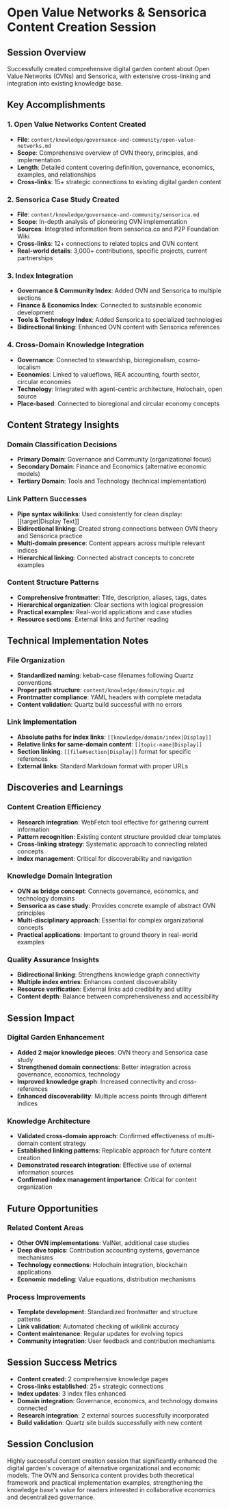 # Open Value Networks & Sensorica Content Creation Session

## Session Overview
Successfully created comprehensive digital garden content about Open Value Networks (OVNs) and Sensorica, with extensive cross-linking and integration into existing knowledge base.

## Key Accomplishments

### 1. Open Value Networks Content Created
- **File**: `content/knowledge/governance-and-community/open-value-networks.md`
- **Scope**: Comprehensive overview of OVN theory, principles, and implementation
- **Length**: Detailed content covering definition, governance, economics, examples, and relationships
- **Cross-links**: 15+ strategic connections to existing digital garden content

### 2. Sensorica Case Study Created  
- **File**: `content/knowledge/governance-and-community/sensorica.md`
- **Scope**: In-depth analysis of pioneering OVN implementation
- **Sources**: Integrated information from sensorica.co and P2P Foundation Wiki
- **Cross-links**: 12+ connections to related topics and OVN content
- **Real-world details**: 3,000+ contributions, specific projects, current partnerships

### 3. Index Integration
- **Governance & Community Index**: Added OVN and Sensorica to multiple sections
- **Finance & Economics Index**: Connected to sustainable economic development
- **Tools & Technology Index**: Added Sensorica to specialized technologies
- **Bidirectional linking**: Enhanced OVN content with Sensorica references

### 4. Cross-Domain Knowledge Integration
- **Governance**: Connected to stewardship, bioregionalism, cosmo-localism
- **Economics**: Linked to valueflows, REA accounting, fourth sector, circular economies
- **Technology**: Integrated with agent-centric architecture, Holochain, open source
- **Place-based**: Connected to bioregional and circular economy concepts

## Content Strategy Insights

### Domain Classification Decisions
- **Primary Domain**: Governance and Community (organizational focus)
- **Secondary Domain**: Finance and Economics (alternative economic models)
- **Tertiary Domain**: Tools and Technology (technical implementation)

### Link Pattern Successes
- **Pipe syntax wikilinks**: Used consistently for clean display: [[target|Display Text]]
- **Bidirectional linking**: Created strong connections between OVN theory and Sensorica practice
- **Multi-domain presence**: Content appears across multiple relevant indices
- **Hierarchical linking**: Connected abstract concepts to concrete examples

### Content Structure Patterns
- **Comprehensive frontmatter**: Title, description, aliases, tags, dates
- **Hierarchical organization**: Clear sections with logical progression
- **Practical examples**: Real-world applications and case studies
- **Resource sections**: External links and further reading

## Technical Implementation Notes

### File Organization
- **Standardized naming**: kebab-case filenames following Quartz conventions
- **Proper path structure**: `content/knowledge/domain/topic.md`
- **Frontmatter compliance**: YAML headers with complete metadata
- **Content validation**: Quartz build successful with no errors

### Link Implementation
- **Absolute paths for index links**: `[[knowledge/domain/index|Display]]`
- **Relative links for same-domain content**: `[[topic-name|Display]]`
- **Section linking**: `[[file#section|Display]]` format for specific references
- **External links**: Standard Markdown format with proper URLs

## Discoveries and Learnings

### Content Creation Efficiency
- **Research integration**: WebFetch tool effective for gathering current information
- **Pattern recognition**: Existing content structure provided clear templates
- **Cross-linking strategy**: Systematic approach to connecting related concepts
- **Index management**: Critical for discoverability and navigation

### Knowledge Domain Integration
- **OVN as bridge concept**: Connects governance, economics, and technology domains
- **Sensorica as case study**: Provides concrete example of abstract OVN principles
- **Multi-disciplinary approach**: Essential for complex organizational concepts
- **Practical applications**: Important to ground theory in real-world examples

### Quality Assurance Insights
- **Bidirectional linking**: Strengthens knowledge graph connectivity
- **Multiple index entries**: Enhances content discoverability
- **Resource verification**: External links add credibility and utility
- **Content depth**: Balance between comprehensiveness and accessibility

## Session Impact

### Digital Garden Enhancement
- **Added 2 major knowledge pieces**: OVN theory and Sensorica case study
- **Strengthened domain connections**: Better integration across governance, economics, technology
- **Improved knowledge graph**: Increased connectivity and cross-references
- **Enhanced discoverability**: Multiple access points through different indices

### Knowledge Architecture
- **Validated cross-domain approach**: Confirmed effectiveness of multi-domain content strategy
- **Established linking patterns**: Replicable approach for future content creation
- **Demonstrated research integration**: Effective use of external information sources
- **Confirmed index management importance**: Critical for content organization

## Future Opportunities

### Related Content Areas
- **Other OVN implementations**: ValNet, additional case studies
- **Deep dive topics**: Contribution accounting systems, governance mechanisms
- **Technology connections**: Holochain integration, blockchain applications
- **Economic modeling**: Value equations, distribution mechanisms

### Process Improvements
- **Template development**: Standardized frontmatter and structure patterns
- **Link validation**: Automated checking of wikilink accuracy
- **Content maintenance**: Regular updates for evolving topics
- **Community integration**: User feedback and contribution mechanisms

## Session Success Metrics
- **Content created**: 2 comprehensive knowledge pages
- **Cross-links established**: 25+ strategic connections  
- **Index updates**: 3 index files enhanced
- **Domain integration**: Governance, economics, and technology domains connected
- **Research integration**: 2 external sources successfully incorporated
- **Build validation**: Quartz site builds successfully with new content

## Session Conclusion
Highly successful content creation session that significantly enhanced the digital garden's coverage of alternative organizational and economic models. The OVN and Sensorica content provides both theoretical framework and practical implementation examples, strengthening the knowledge base's value for readers interested in collaborative economics and decentralized governance.